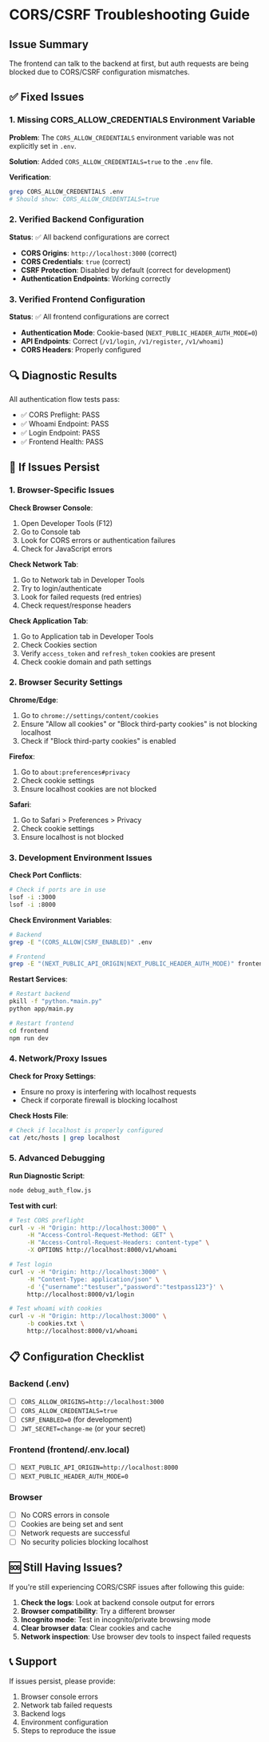 # CORS/CSRF Troubleshooting Guide

## Issue Summary
The frontend can talk to the backend at first, but auth requests are being blocked due to CORS/CSRF configuration mismatches.

## ✅ Fixed Issues

### 1. Missing CORS_ALLOW_CREDENTIALS Environment Variable
**Problem**: The `CORS_ALLOW_CREDENTIALS` environment variable was not explicitly set in `.env`.

**Solution**: Added `CORS_ALLOW_CREDENTIALS=true` to the `.env` file.

**Verification**:
```bash
grep CORS_ALLOW_CREDENTIALS .env
# Should show: CORS_ALLOW_CREDENTIALS=true
```

### 2. Verified Backend Configuration
**Status**: ✅ All backend configurations are correct

- **CORS Origins**: `http://localhost:3000` (correct)
- **CORS Credentials**: `true` (correct)
- **CSRF Protection**: Disabled by default (correct for development)
- **Authentication Endpoints**: Working correctly

### 3. Verified Frontend Configuration
**Status**: ✅ All frontend configurations are correct

- **Authentication Mode**: Cookie-based (`NEXT_PUBLIC_HEADER_AUTH_MODE=0`)
- **API Endpoints**: Correct (`/v1/login`, `/v1/register`, `/v1/whoami`)
- **CORS Headers**: Properly configured

## 🔍 Diagnostic Results

All authentication flow tests pass:
- ✅ CORS Preflight: PASS
- ✅ Whoami Endpoint: PASS
- ✅ Login Endpoint: PASS
- ✅ Frontend Health: PASS

## 🚨 If Issues Persist

### 1. Browser-Specific Issues

**Check Browser Console**:
1. Open Developer Tools (F12)
2. Go to Console tab
3. Look for CORS errors or authentication failures
4. Check for JavaScript errors

**Check Network Tab**:
1. Go to Network tab in Developer Tools
2. Try to login/authenticate
3. Look for failed requests (red entries)
4. Check request/response headers

**Check Application Tab**:
1. Go to Application tab in Developer Tools
2. Check Cookies section
3. Verify `access_token` and `refresh_token` cookies are present
4. Check cookie domain and path settings

### 2. Browser Security Settings

**Chrome/Edge**:
1. Go to `chrome://settings/content/cookies`
2. Ensure "Allow all cookies" or "Block third-party cookies" is not blocking localhost
3. Check if "Block third-party cookies" is enabled

**Firefox**:
1. Go to `about:preferences#privacy`
2. Check cookie settings
3. Ensure localhost cookies are not blocked

**Safari**:
1. Go to Safari > Preferences > Privacy
2. Check cookie settings
3. Ensure localhost is not blocked

### 3. Development Environment Issues

**Check Port Conflicts**:
```bash
# Check if ports are in use
lsof -i :3000
lsof -i :8000
```

**Check Environment Variables**:
```bash
# Backend
grep -E "(CORS_ALLOW|CSRF_ENABLED)" .env

# Frontend
grep -E "(NEXT_PUBLIC_API_ORIGIN|NEXT_PUBLIC_HEADER_AUTH_MODE)" frontend/.env*
```

**Restart Services**:
```bash
# Restart backend
pkill -f "python.*main.py"
python app/main.py

# Restart frontend
cd frontend
npm run dev
```

### 4. Network/Proxy Issues

**Check for Proxy Settings**:
- Ensure no proxy is interfering with localhost requests
- Check if corporate firewall is blocking localhost

**Check Hosts File**:
```bash
# Check if localhost is properly configured
cat /etc/hosts | grep localhost
```

### 5. Advanced Debugging

**Run Diagnostic Script**:
```bash
node debug_auth_flow.js
```

**Test with curl**:
```bash
# Test CORS preflight
curl -v -H "Origin: http://localhost:3000" \
     -H "Access-Control-Request-Method: GET" \
     -H "Access-Control-Request-Headers: content-type" \
     -X OPTIONS http://localhost:8000/v1/whoami

# Test login
curl -v -H "Origin: http://localhost:3000" \
     -H "Content-Type: application/json" \
     -d '{"username":"testuser","password":"testpass123"}' \
     http://localhost:8000/v1/login

# Test whoami with cookies
curl -v -H "Origin: http://localhost:3000" \
     -b cookies.txt \
     http://localhost:8000/v1/whoami
```

## 📋 Configuration Checklist

### Backend (.env)
- [ ] `CORS_ALLOW_ORIGINS=http://localhost:3000`
- [ ] `CORS_ALLOW_CREDENTIALS=true`
- [ ] `CSRF_ENABLED=0` (for development)
- [ ] `JWT_SECRET=change-me` (or your secret)

### Frontend (frontend/.env.local)
- [ ] `NEXT_PUBLIC_API_ORIGIN=http://localhost:8000`
- [ ] `NEXT_PUBLIC_HEADER_AUTH_MODE=0`

### Browser
- [ ] No CORS errors in console
- [ ] Cookies are being set and sent
- [ ] Network requests are successful
- [ ] No security policies blocking localhost

## 🆘 Still Having Issues?

If you're still experiencing CORS/CSRF issues after following this guide:

1. **Check the logs**: Look at backend console output for errors
2. **Browser compatibility**: Try a different browser
3. **Incognito mode**: Test in incognito/private browsing mode
4. **Clear browser data**: Clear cookies and cache
5. **Network inspection**: Use browser dev tools to inspect failed requests

## 📞 Support

If issues persist, please provide:
1. Browser console errors
2. Network tab failed requests
3. Backend logs
4. Environment configuration
5. Steps to reproduce the issue
